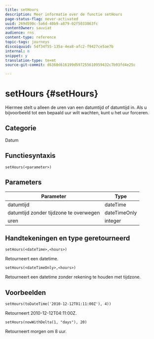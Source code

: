```yaml
---
title: setHours
description: Meer informatie over de functie setHours
page-status-flag: never-activated
uuid: 269d590c-5a6d-40b9-a879-02f5033863fc
contentOwner: sauviat
audience: rns
content-type: reference
topic-tags: journeys
discoiquuid: 5df34f55-135a-4ea8-afc2-f9427ce5ae7b
internal: n
snippet: y
translation-type: tm+mt
source-git-commit: d6360d616199d597255610959432c7b93fd4e25c

---
```



# setHours {#setHours}

Hiermee stelt u alleen de uren van een datumtijd of datumtijd in. Als u bijvoorbeeld tot een bepaald uur wilt wachten, kunt u het uur forceren.

## Categorie

Datum

## Functiesyntaxis

`setHours(<parameter>)`

## Parameters

| Parameter | Type |
|--- |--- |
| datumtijd | dateTime |
| datumtijd zonder tijdzone te overwegen | dateTimeOnly |
| uren | integer |

## Handtekeningen en type geretourneerd

`setHours(<dateTime>,<hours>)`

Retourneert een datetime.

`setHours(<dateTimeOnly>,<hours>)`

Retourneert een datetime zonder rekening te houden met tijdzone.

## Voorbeelden

`setHours(toDateTime('2010-12-12T01:11:00Z'), 4))`

Retourneert 2010-12-12T04:11:00Z.

`setHours(nowWithDelta(1, "days"), 20)`

Retourneert morgen om 8 uur.
